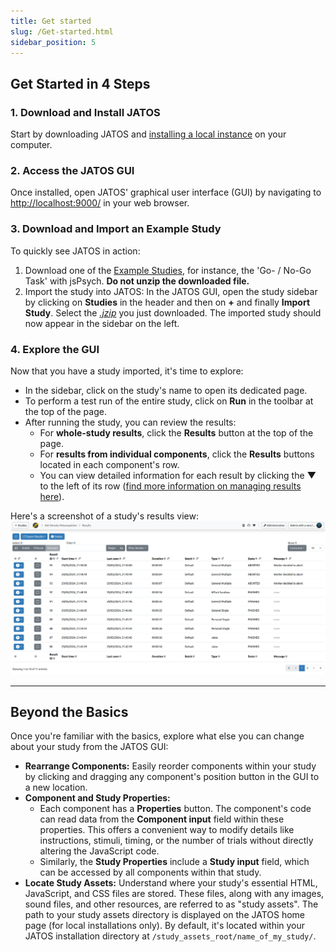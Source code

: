 ```yaml
---
title: Get started
slug: /Get-started.html
sidebar_position: 5
---
```


## Get Started in 4 Steps

### 1. Download and Install JATOS

Start by downloading JATOS and [installing a local instance](Installation.html) on your computer.

### 2. Access the JATOS GUI

Once installed, open JATOS' graphical user interface (GUI) by navigating to [http://localhost:9000/](http://localhost:9000/) in your web browser.

### 3. Download and Import an Example Study

To quickly see JATOS in action:

1.  Download one of the [Example Studies](/Example-Studies), for instance, the 'Go- / No-Go Task' with jsPsych. **Do not unzip the downloaded file.**
2.  Import the study into JATOS: In the JATOS GUI, open the study sidebar by clicking on **Studies** in the header and then on **+** and finally **Import Study**. Select the [_.jzip_](JATOS-Study-Archive-JZIP.html) you just downloaded. The imported study should now appear in the sidebar on the left.

### 4. Explore the GUI

Now that you have a study imported, it's time to explore:

  * In the sidebar, click on the study's name to open its dedicated page.
  * To perform a test run of the entire study, click on **Run** in the toolbar at the top of the page.
  * After running the study, you can review the results:
      * For **whole-study results**, click the **Results** button at the top of the page.
      * For **results from individual components**, click the **Results** buttons located in each component's row.
      * You can view detailed information for each result by clicking the **▼** to the left of its row ([find more information on managing results here](Manage-results.html)).

Here's a screenshot of a study's results view:
![Results View screenshot](/img/v39x/results_view_12.png)

-----

## Beyond the Basics

Once you're familiar with the basics, explore what else you can change about your study from the JATOS GUI:

* **Rearrange Components:** Easily reorder components within your study by clicking and dragging any component's position button in the GUI to a new location.
* **Component and Study Properties:**
    * Each component has a **Properties** button. The component's code can read data from the **Component input** field within these properties. This offers a convenient way to modify details like instructions, stimuli, timing, or the number of trials without directly altering the JavaScript code.
    * Similarly, the **Study Properties** include a **Study input** field, which can be accessed by all components within that study.
* **Locate Study Assets:** Understand where your study's essential HTML, JavaScript, and CSS files are stored. These files, along with any images, sound files, and other resources, are referred to as "study assets". The path to your study assets directory is displayed on the JATOS home page (for local installations only). By default, it's located within your JATOS installation directory at `/study_assets_root/name_of_my_study/`.
